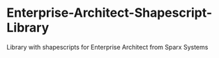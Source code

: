 # Enterprise-Architect-Shapescript-Library
Library with shapescripts for Enterprise Architect from Sparx Systems
